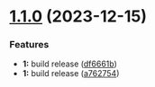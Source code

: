 # [1.1.0](https://github.com/necodeus/blog-nuxt/compare/v1.0.0...v1.1.0) (2023-12-15)


### Features

* **1:** build release ([df6661b](https://github.com/necodeus/blog-nuxt/commit/df6661b08774786307be852f1d5b7f8715d0b418))
* **1:** build release ([a762754](https://github.com/necodeus/blog-nuxt/commit/a762754e0e2e033abcbe3c36004b8eeac77a2b2e))
